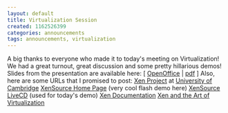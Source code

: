 ```yaml
---
layout: default
title: Virtualization Session
created: 1162526399
categories: announcements
tags: announcements, virtualization
---
```

A big thanks to everyone who made it to today's meeting on Virtualization! We had a great turnout, great discussion and some pretty hillarious demos! Slides from the presentation are available here: [ [OpenOffice](/sites/default/files/virtualization.odp) | [pdf](/sites/default/files/virtualization.pdf) ] Also, here are some URLs that I promised to post: [Xen Project](http://www.cl.cam.ac.uk/research/srg/netos/xen/) at [University of Cambridge](http://www.cam.ac.uk/) [XenSource Home Page](http://www.xensource.com/) (very cool flash demo here) [XenSource LiveCD](http://www.xensource.com/xen/downloads/) (used for today's demo) [Xen Documentation](http://www.cl.cam.ac.uk/research/srg/netos/xen/documentation.html) [Xen and the Art of Virtualization](http://www.cl.cam.ac.uk/research/srg/netos/papers/2003-xensosp.pdf)
